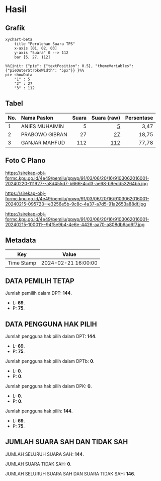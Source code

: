 # Hasil

## Grafik

```mermaid
xychart-beta
    title "Perolehan Suara TPS"
    x-axis [01, 02, 03]
    y-axis "Suara" 0 --> 112
    bar [5, 27, 112]
```

```mermaid
%%{init: {"pie": {"textPosition": 0.5}, "themeVariables": {"pieOuterStrokeWidth": "5px"}} }%%
pie showData
    "1" : 5
    "2" : 27
    "3" : 112
```

## Tabel

| No. | Nama Paslon    | Suara | Suara (raw) | Persentase |
|:--- |:-------------- | -----:| -----------:| ----------:|
| 1   | ANIES MUHAIMIN | 5     | [5][p-1]    | 3,47       |
| 2   | PRABOWO GIBRAN | 27    | [27][p-2]   | 18,75      |
| 3   | GANJAR MAHFUD  | 112   | [112][p-3]  | 77,78      |


[p-1]: https://github.com/gigit-pemilu/pemilu-2024-91-papua/blob/main/pilpres/hitung-suara/sub/91-papua/sub/03-jayapura/sub/06-kemtuk-gresi/sub/2016-hyansip/sub/001-tps/sub/paslon-1.txt
[p-2]: https://github.com/gigit-pemilu/pemilu-2024-91-papua/blob/main/pilpres/hitung-suara/sub/91-papua/sub/03-jayapura/sub/06-kemtuk-gresi/sub/2016-hyansip/sub/001-tps/sub/paslon-2.txt
[p-3]: https://github.com/gigit-pemilu/pemilu-2024-91-papua/blob/main/pilpres/hitung-suara/sub/91-papua/sub/03-jayapura/sub/06-kemtuk-gresi/sub/2016-hyansip/sub/001-tps/sub/paslon-3.txt

## Foto C Plano

https://sirekap-obj-formc.kpu.go.id/4e49/pemilu/ppwp/91/03/06/20/16/9103062016001-20240220-111927--a8d455d7-b666-4cd3-ae68-b9edd53264b5.jpg

https://sirekap-obj-formc.kpu.go.id/4e49/pemilu/ppwp/91/03/06/20/16/9103062016001-20240215-095723--e3256e5b-9c8c-4a37-a7d5-91a2653a88df.jpg

https://sirekap-obj-formc.kpu.go.id/4e49/pemilu/ppwp/91/03/06/20/16/9103062016001-20240215-100011--94f5e9b4-4e6e-4426-aa70-a808db6ad6f7.jpg


## Metadata

| Key        | Value               |
| ---------- | ------------------- |
| Time Stamp | 2024-02-21 16:00:00 |


## DATA PEMILIH TETAP

Jumlah pemilih dalam DPT: **144**.
 * L: **69**.
 * P: **75**.

## DATA PENGGUNA HAK PILIH

Jumlah pengguna hak pilih dalam DPT: **144**.
 * L: **69**.
 * P: **75**.

Jumlah pengguna hak pilih dalam DPTb: **0**.
 * L: **0**.
 * P: **0**.

Jumlah pengguna hak pilih dalam DPK: **0**.
 * L: **0**.
 * P: **0**.

Jumlah pengguna hak pilih: **144**.
 * L: **69**.
 * P: **75**.

## JUMLAH SUARA SAH DAN TIDAK SAH

JUMLAH SELURUH SUARA SAH: **144**.

JUMLAH SUARA TIDAK SAH: **0**.

JUMLAH SELURUH SUARA SAH DAN SUARA TIDAK SAH: **146**.


